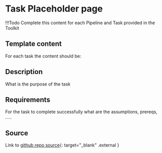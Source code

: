 # Task Placeholder page


!!!Todo
    Complete this content for each Pipeline and Task provided in the Toolkit

## Template content

For each task the content should be:

## Description

What is the purpose of the task

## Requirements

For the task to complete successfully what are the assumptions, prereqs, .....

## Source

Link to [github repo source](https://github.com/IBM/ibm-garage-tekton-tasks/tree/main/tasks){: target="_blank" .external }
